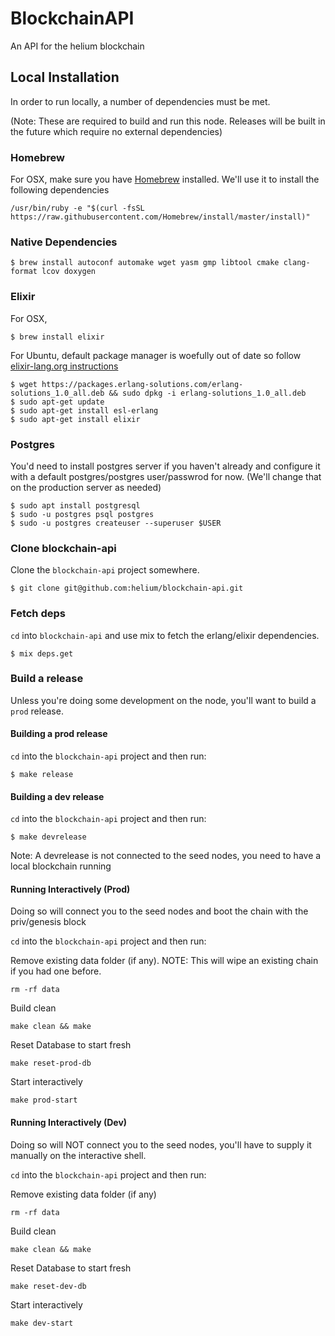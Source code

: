 # BlockchainAPI

An API for the helium blockchain

## Local Installation

In order to run locally, a number of dependencies must be met.

(Note: These are required to build and run this node. Releases will be built in the future which require no external dependencies)

### Homebrew

For OSX, make sure you have [Homebrew](https://brew.sh/) installed. We'll use it to install the following dependencies

```
/usr/bin/ruby -e "$(curl -fsSL https://raw.githubusercontent.com/Homebrew/install/master/install)"
```

### Native Dependencies

```
$ brew install autoconf automake wget yasm gmp libtool cmake clang-format lcov doxygen
```

### Elixir
For OSX,
```
$ brew install elixir
```
For Ubuntu, default package manager is woefully out of date so follow [elixir-lang.org instructions](https://elixir-lang.org/install.html#unix-and-unix-like)
```
$ wget https://packages.erlang-solutions.com/erlang-solutions_1.0_all.deb && sudo dpkg -i erlang-solutions_1.0_all.deb
$ sudo apt-get update
$ sudo apt-get install esl-erlang
$ sudo apt-get install elixir
```

### Postgres

You'd need to install postgres server if you haven't already and configure it with a default postgres/postgres user/passwrod for now. (We'll change that on the production server as needed)

```
$ sudo apt install postgresql
$ sudo -u postgres psql postgres
$ sudo -u postgres createuser --superuser $USER
```


### Clone blockchain-api

Clone the `blockchain-api` project somewhere.

```
$ git clone git@github.com:helium/blockchain-api.git
```

### Fetch deps

`cd` into `blockchain-api` and use mix to fetch the erlang/elixir dependencies.

```
$ mix deps.get
```

### Build a release

Unless you're doing some development on the node, you'll want to build a `prod` release.

#### Building a prod release
`cd` into the `blockchain-api` project and then run:

```
$ make release
```

#### Building a dev release
`cd` into the `blockchain-api` project and then run:

```
$ make devrelease
```

Note: A devrelease is not connected to the seed nodes, you need to have a local blockchain running

#### Running Interactively (Prod)
Doing so will connect you to the seed nodes and boot the chain with the priv/genesis block

`cd` into the `blockchain-api` project and then run:

Remove existing data folder (if any). NOTE: This will wipe an existing chain if you had one before.

```rm -rf data```

Build clean

```make clean && make```

Reset Database to start fresh

```make reset-prod-db```

Start interactively

```make prod-start```


#### Running Interactively (Dev)
Doing so will NOT connect you to the seed nodes, you'll have to supply it manually on the interactive shell.

`cd` into the `blockchain-api` project and then run:

Remove existing data folder (if any)

```rm -rf data```

Build clean

```make clean && make```

Reset Database to start fresh

```make reset-dev-db```

Start interactively

```make dev-start```